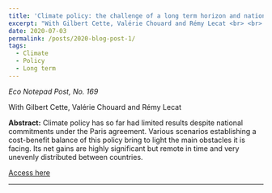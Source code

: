 ```yaml
---
title: 'Climate policy: the challenge of a long term horizon and national interests'
excerpt: "With Gilbert Cette, Valérie Chouard and Rémy Lecat <br> <br> Climate policy has so far had limited results despite national commitments under the Paris agreement. Various scenarios establishing a cost-benefit balance of this policy bring to light the main obstacles it is facing. Its net gains are highly significant but remote in time and very unevenly distributed between countries. <br> <br> [Access here](https://www.banque-france.fr/en/publications-and-statistics/publications/climate-policy-challenge-long-term-horizon-and-national-interests)"
date: 2020-07-03
permalink: /posts/2020-blog-post-1/
tags:
  - Climate
  - Policy
  - Long term
---
```


*Eco Notepad Post, No. 169*

With Gilbert Cette, Valérie Chouard and Rémy Lecat 

**Abstract:** Climate policy has so far had limited results despite national commitments under the Paris agreement. Various scenarios establishing a cost-benefit balance of this policy bring to light the main obstacles it is facing. Its net gains are highly significant but remote in time and very unevenly distributed between countries.

[Access here](https://www.banque-france.fr/en/publications-and-statistics/publications/climate-policy-challenge-long-term-horizon-and-national-interests)

------

